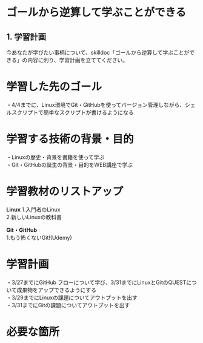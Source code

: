 # ゴールから逆算して学ぶことができる

## 1. 学習計画

今あなたが学びたい事柄について、skilldoc「ゴールから逆算して学ぶことができる」の内容に則り、学習計画を立ててください。

# 学習した先のゴール
・4/4までに、Linux環境でGit・GitHubを使ってバージョン管理しながら、シェルスクリプトで簡単なスクリプトが書けるようになる

# 学習する技術の背景・目的
・Linuxの歴史・背景を書籍を使って学ぶ  
・Git・GitHubの誕生の背景・目的をWEB講座で学ぶ

# 学習教材のリストアップ
**Linux** 
1.入門者のLinux  
2.新しいLinuxの教科書  

**Git・GitHub**  
1.もう怖くないGit!(Udemy)  

# 学習計画
・3/27までにGitHub フローについて学び、3/31までにLinuxとGitのQUESTについて成果物をアップできるようにする  
・3/29までにLinuxの課題についてアウトプットを出す  
・3/31までにGitの課題についてアウトプットを出す  

# 必要な箇所

